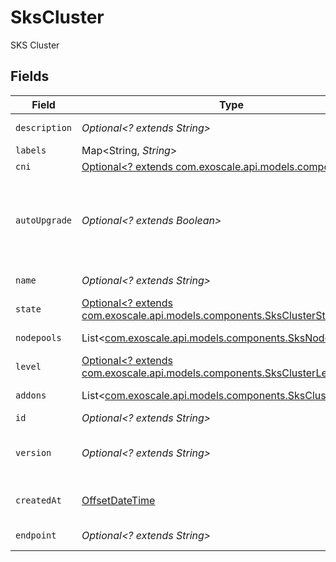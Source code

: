 # SksCluster

SKS Cluster


## Fields

| Field                                                                                                                | Type                                                                                                                 | Required                                                                                                             | Description                                                                                                          |
| -------------------------------------------------------------------------------------------------------------------- | -------------------------------------------------------------------------------------------------------------------- | -------------------------------------------------------------------------------------------------------------------- | -------------------------------------------------------------------------------------------------------------------- |
| `description`                                                                                                        | *Optional<? extends String>*                                                                                         | :heavy_minus_sign:                                                                                                   | Cluster description                                                                                                  |
| `labels`                                                                                                             | Map<String, *String*>                                                                                                | :heavy_minus_sign:                                                                                                   | N/A                                                                                                                  |
| `cni`                                                                                                                | [Optional<? extends com.exoscale.api.models.components.Cni>](../../models/components/Cni.md)                         | :heavy_minus_sign:                                                                                                   | Cluster CNI                                                                                                          |
| `autoUpgrade`                                                                                                        | *Optional<? extends Boolean>*                                                                                        | :heavy_minus_sign:                                                                                                   | Enable auto upgrade of the control plane to the latest patch version available                                       |
| `name`                                                                                                               | *Optional<? extends String>*                                                                                         | :heavy_minus_sign:                                                                                                   | Cluster name                                                                                                         |
| `state`                                                                                                              | [Optional<? extends com.exoscale.api.models.components.SksClusterState>](../../models/components/SksClusterState.md) | :heavy_minus_sign:                                                                                                   | Cluster state                                                                                                        |
| `nodepools`                                                                                                          | List<[com.exoscale.api.models.components.SksNodepool](../../models/components/SksNodepool.md)>                       | :heavy_minus_sign:                                                                                                   | Cluster Nodepools                                                                                                    |
| `level`                                                                                                              | [Optional<? extends com.exoscale.api.models.components.SksClusterLevel>](../../models/components/SksClusterLevel.md) | :heavy_minus_sign:                                                                                                   | Cluster level                                                                                                        |
| `addons`                                                                                                             | List<[com.exoscale.api.models.components.SksClusterAddons](../../models/components/SksClusterAddons.md)>             | :heavy_minus_sign:                                                                                                   | Cluster addons                                                                                                       |
| `id`                                                                                                                 | *Optional<? extends String>*                                                                                         | :heavy_minus_sign:                                                                                                   | Cluster ID                                                                                                           |
| `version`                                                                                                            | *Optional<? extends String>*                                                                                         | :heavy_minus_sign:                                                                                                   | Control plane Kubernetes version                                                                                     |
| `createdAt`                                                                                                          | [OffsetDateTime](https://docs.oracle.com/javase/8/docs/api/java/time/OffsetDateTime.html)                            | :heavy_minus_sign:                                                                                                   | Cluster creation date                                                                                                |
| `endpoint`                                                                                                           | *Optional<? extends String>*                                                                                         | :heavy_minus_sign:                                                                                                   | Cluster endpoint                                                                                                     |